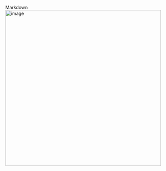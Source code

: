 Markdown
<img width="487" alt="image" src="https://github.com/DavidBrin/cse15l-lab-reports/assets/79377443/008b7e30-f8f9-4aab-aec0-6581139e3335">
